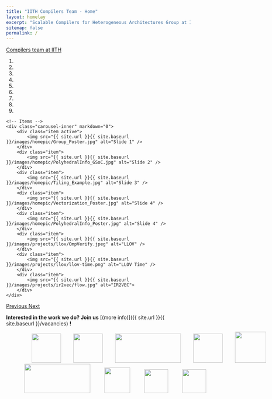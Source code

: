 ```yaml
---
title: "IITH Compilers Team - Home"
layout: homelay
excerpt: "Scalable Compilers for Heterogeneous Architectures Group at IIT Hyderabad."
sitemap: false
permalink: /
---
```


[Compilers team at IITH](https://compilers.cse.iith.ac.in) 

<div markdown="0" id="carousel" class="carousel slide" data-ride="carousel" data-interval="5000" data-pause="hover" >
    <!-- Menu -->
    <ol class="carousel-indicators">
        <li data-target="#carousel" data-slide-to="0" class="active"></li>
        <li data-target="#carousel" data-slide-to="1"></li>
        <li data-target="#carousel" data-slide-to="2"></li>
        <li data-target="#carousel" data-slide-to="3"></li>
        <li data-target="#carousel" data-slide-to="4"></li>
        <li data-target="#carousel" data-slide-to="5"></li>
        <li data-target="#carousel" data-slide-to="6"></li>
        <li data-target="#carousel" data-slide-to="7"></li>
        <li data-target="#carousel" data-slide-to="8"></li>
    </ol>

    <!-- Items -->
    <div class="carousel-inner" markdown="0">
        <div class="item active">
            <img src="{{ site.url }}{{ site.baseurl }}/images/homepic/Group_Poster.jpg" alt="Slide 1" />
        </div>
        <div class="item">
            <img src="{{ site.url }}{{ site.baseurl }}/images/homepic/PolyhedralInfo_GSoC.jpg" alt="Slide 2" />
        </div>
        <div class="item">
            <img src="{{ site.url }}{{ site.baseurl }}/images/homepic/Tiling_Example.jpg" alt="Slide 3" />
        </div>
        <div class="item">
            <img src="{{ site.url }}{{ site.baseurl }}/images/homepic/Vectorization_Poster.jpg" alt="Slide 4" />
        </div>
        <div class="item">
            <img src="{{ site.url }}{{ site.baseurl }}/images/homepic/PolyhedralInfo_Poster.jpg" alt="Slide 4" />
        </div>
        <div class="item">
            <img src="{{ site.url }}{{ site.baseurl }}/images/projects/llov/OmpVerify.jpeg" alt="LLOV" />
        </div>
        <div class="item">
            <img src="{{ site.url }}{{ site.baseurl }}/images/projects/llov/llov-time.png" alt="LLOV Time" />
        </div>
        <div class="item">
            <img src="{{ site.url }}{{ site.baseurl }}/images/projects/ir2vec/flow.jpg" alt="IR2VEC">
        </div>
    </div> 
  <a class="left carousel-control" href="#carousel" role="button" data-slide="prev">
    <span class="glyphicon glyphicon-chevron-left" aria-hidden="true"></span>
    <span class="sr-only">Previous</span>
  </a>
  <a class="right carousel-control" href="#carousel" role="button" data-slide="next">
    <span class="glyphicon glyphicon-chevron-right" aria-hidden="true"></span>
    <span class="sr-only">Next</span>
  </a>
</div>



 **Interested in the work we do? Join us** [(more info)]({{ site.url }}{{ site.baseurl }}/vacancies) **!**
 
<figure class="fourth" style="width:800px;">
  <img src="{{ site.url }}{{ site.baseurl }}/images/logopic/Logo_IITH.png" style="height: 80px;padding-left: 30px">
  <img src="{{ site.url }}{{ site.baseurl }}/images/logopic/Logo_LLVM.png" style="height: 80px;padding-left: 30px">
  <img src="{{ site.url }}{{ site.baseurl }}/images/logopic/Logo_PollyLabs1.png" style="height: 80px;padding-left: 30px;width:180px">
  <img src="{{ site.url }}{{ site.baseurl }}/images/logopic/Logo_AMD.png" style="height: 80px;padding-left: 30px">
  <img src="{{ site.url }}{{ site.baseurl }}/images/logopic/Logo_Meity.jpg" style="height: 85px; padding-left: 30px">
  <img src="{{ site.url }}{{ site.baseurl }}/images/logopic/Logo_Qualcomm.png" style="height: 80px;padding-left: 10px;width:180px">
  <img src="{{ site.url }}{{ site.baseurl }}/images/logopic/Logo_Intel.png" style="height: 70px;padding-left: 35px">
  <img src="{{ site.url }}{{ site.baseurl }}/images/logopic/Logo_NSM.jpg" style="height: 65px; padding-left: 35px">
<img src="{{ site.url }}{{ site.baseurl }}/images/logopic/Logo_Google.jpg" style="height: 65px; padding-left: 35px">
</figure>

